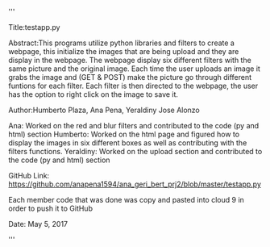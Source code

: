 
'''

Title:testapp.py

Abstract:This programs utilize python libraries and filters to create a webpage, this
         initialize the images that are being upload and they are display in the webpage.
         The webpage display six different filters with the same picture and the original
         image.
         Each time the user uploads an image it grabs the image and (GET & POST) make the 
         picture go through different funtions for each filter. Each filter is then directed to the webpage,
         the user has the option to right click on the image to save it.
 
Author:Humberto Plaza, Ana Pena, Yeraldiny Jose Alonzo

Ana: Worked on the red and blur filters and contributed to the code (py and html) section
Humberto: Worked on the html page and figured how to display the images in six different boxes as well
          as contributing with the filters functions. 
Yeraldiny: Worked on the upload section and contributed to the code (py and html) section

GitHub Link: https://github.com/anapena1594/ana_geri_bert_prj2/blob/master/testapp.py

Each member code that was done was copy and pasted into cloud 9 in order to push it to GitHub

Date: May 5, 2017

'''
